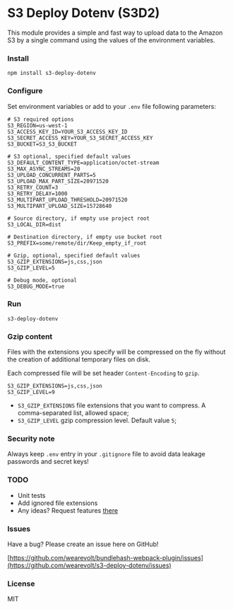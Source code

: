 # S3 Deploy Dotenv (S3D2)

This module provides a simple and fast way to upload data to the Amazon S3 by a single command using the values of the environment variables.

### Install
```
npm install s3-deploy-dotenv
```

### Configure
Set environment variables or add to your `.env` file following parameters:
```
# S3 required options
S3_REGION=us-west-1
S3_ACCESS_KEY_ID=YOUR_S3_ACCESS_KEY_ID
S3_SECRET_ACCESS_KEY=YOUR_S3_SECRET_ACCESS_KEY
S3_BUCKET=S3_S3_BUCKET

# S3 optional, specified default values 
S3_DEFAULT_CONTENT_TYPE=application/octet-stream
S3_MAX_ASYNC_STREAMS=20
S3_UPLOAD_CONCURRENT_PARTS=5
S3_UPLOAD_MAX_PART_SIZE=20971520
S3_RETRY_COUNT=3
S3_RETRY_DELAY=1000
S3_MULTIPART_UPLOAD_THRESHOLD=20971520
S3_MULTIPART_UPLOAD_SIZE=15728640

# Source directory, if empty use project root 
S3_LOCAL_DIR=dist

# Destination directory, if empty use bucket root 
S3_PREFIX=some/remote/dir/Keep_empty_if_root

# Gzip, optional, specified default values
S3_GZIP_EXTENSIONS=js,css,json
S3_GZIP_LEVEL=5

# Debug mode, optional
S3_DEBUG_MODE=true
```

### Run
```
s3-deploy-dotenv
```

### Gzip content
Files with the extensions you specify will be compressed on the fly without the creation of additional temporary files on disk.

Each compressed file will be set header `Content-Encoding` to `gzip`.


```
S3_GZIP_EXTENSIONS=js,css,json
S3_GZIP_LEVEL=9
```

- `S3_GZIP_EXTENSIONS` file extensions that you want to compress. A comma-separated list, allowed space;
- `S3_GZIP_LEVEL` gzip compression level. Default value `5`;

### Security note
Always keep `.env` entry in your `.gitignore` file to avoid data leakage passwords and secret keys!
  
### TODO
* Unit tests
* Add ignored file extensions
* Any ideas? Request features [there](https://github.com/wearevolt/s3-deploy-dotenv/labels/enhancement) 

### Issues

Have a bug? Please create an issue here on GitHub!

[https://github.com/wearevolt/bundlehash-webpack-plugin/issues](https://github.com/wearevolt/s3-deploy-dotenv/issues)

### License

MIT 
 